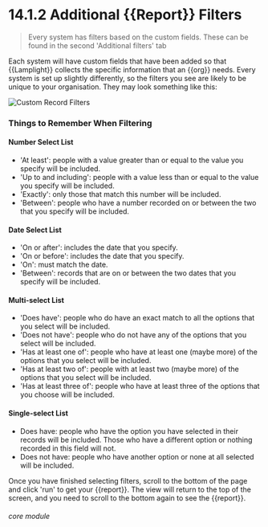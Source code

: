 # 14.1.2 Additional {{Report}} Filters

> Every system has filters based on the custom fields. These can be found in the second 'Additional filters' tab



Each system will have custom fields that have been added so that {{Lamplight}} collects the specific information that an {{org}} needs. Every system is set up slightly differently, so the filters you see are likely to be unique to your organisation. They may look something like this:

![Custom Record Filters](13.1.2a.png)

### Things to Remember When Filtering

#### Number Select List
- 'At least': people with a value greater than or equal to the value you specify will be included.
- 'Up to and including': people with a value less than or equal to the value you specify will be included.
- 'Exactly': only those that match this number will be included.
- 'Between': people who have a number recorded on or between the two that you specify will be included.

#### Date Select List
- 'On or after': includes the date that you specify.
- 'On or before': includes the date that you specify.
- 'On': must match the date.
- 'Between': records that are on or between the two dates that you specify will be included.

#### Multi-select List
- 'Does have': people who do have an exact match to all the options that you select will be included.
- 'Does not have': people who do not have any of the options that you select will be included.
- 'Has at least one of': people who have at least one (maybe more) of the options that you select will be included.
- 'Has at least two of': people with at least two (maybe more) of the options that you select will be included.
- 'Has at least three of': people who have at least three of the options that you choose will be included.

#### Single-select List
- Does have: people who have the option you have selected in their records will be included. Those who have a different option or nothing recorded in this field will not.
- Does not have: people who have another option or none at all selected will be included.

Once you have finished selecting filters, scroll to the bottom of the page and click 'run' to get your {{report}}. The view will return to the top of the screen, and you need to scroll to the bottom again to see the {{report}}.


###### core module
